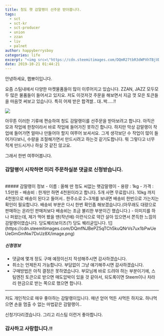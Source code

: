 ```yaml
---
title: 청도 햇 감말랭이 선주문 받아봅니다.
tags:
  - sct
  - sct-kr
  - sct-producer
  - union
  - zzan
  - liv
  - palnet
author: happyberrysboy
categories: life
excerpt: "<img src=\"https://cdn.steemitimages.com/DQmR27tbR3dWPXhTBjVDyr9ori28ZGALzJm5c8TSTJksLrV/image.png\" />\r\n안녕하세요, 햅뽀이입니다.  요즘 스팀내에서 다양한 마켓물품들이 많이 이루어지고 있습니다. ZZAN, JAZZ 모두모두 많은 물품들이 들어서고 있지요. 저도 이것저것 주문을 해보면서 지금 껏 모은 토큰들을 마음껏 써보고 있습니다. 특히 어제 받은 합격쌀.. 대..박.....!!    아무튼 이러한 기류에 편승하여 청도 감말랭이를 선주문을 받아보려고 합니다......"
date: 2019-10-21 01:44:21
---
```


안녕하세요, 햅뽀이입니다.

요즘 스팀내에서 다양한 마켓물품들이 많이 이루어지고 있습니다. ZZAN, JAZZ 모두모두 많은 물품들이 들어서고 있지요. 저도 이것저것 주문을 해보면서 지금 껏 모은 토큰들을 마음껏 써보고 있습니다. 특히 어제 받은 합격쌀.. 대..박.....!!

![](https://cdn.steemitimages.com/DQmR27tbR3dWPXhTBjVDyr9ori28ZGALzJm5c8TSTJksLrV/image.png)

아무튼 이러한 기류에 편승하여 청도 감말랭이를 선주문을 받아보려고 합니다. 아직은 모과 작업에 한창이라서 바로 작업에 들어가진 못하긴 합니다. 하지만 막상 감말랭이 작업에 들어가면 얼마나 만들어야 할지 여쭈어 보셔서요. 그게 생각보단 수 작업이 많이 들어가다보니, 수량을 조절해가면서 만드시려고 하는것 같기도합니다. 뭐 그렇다고 너무 적게 만드시거나 하실 것 같진 않고요.

그래서 한번 여쭈어봅니다.

### 감말랭이 시작하면 미리 주문하실분 댓글로 신청받습니다.
<br>
##### 감말랭이 정보
- 이름 : 올해 딴 청도 씨없는 햇감말랭이
- 용량 : 1kg
- 가격 : 1.5만원
- 배송비 : 한개만 하면 4천원이라고 합니다. 5개 사면 무료랍니다. 10kg 까지 4천원으로 배송이 된다고 들어서.. 한주소로 2~3개를 보내면 배송비 한번으로 가는지는 확인이 필요합니다. 배송비 부분은 다시 한번 확인좀 해보겠습니다.(아무래도 대량으로 판매하는 온라인 판매처보다 배송비는 조금 불리한 부분이긴 했습니다.)
- 이미지를 하나 퍼왔는데, 제가 먹어 봤을 땐(작년에) 이런식으로 약간 살아 있으면서 쫀득한 느낌의 감말랭이였습니다. 당도붸리보이즈(?) 당도 붸리굳입니다.
![](https://cdn.steemitimages.com/DQmfNJBePZ5qTCh5kuQNrVs7ux1bPwUeUeGmGmNw7DxUz8X/image.png)

##### 신청정보

- 댓글에 몇개 정도 구매 예정이신지 작성해주시면 감사하겠습니다.
- 취소는 언제든지 가능합니다. 부담없이 그냥 얘기해주시면 감사하겠습니다.
- 구매방법은 아직 결정은 못하였습니다. 부모님께 바로 드려야 하는 부분이기에, 스팀엔진 토큰으로 받으면 매도압박이 있을 것 같아서, 되도록이면 Steem이나 차라리 현금으로 받는 쪽으로 했으면 합니다.


___

저도 개인적으로 매우 좋아하는 감말랭이입니다. 매년 얻어 먹든 사먹든 하지요. 하나먹으면 손을 멈출 수 없는 마법같은 감말랭이..

신청기다리겠습니다. 그리고 리스팀 이런거 좋아합니다.

### 감사하고 사랑합니다.!!